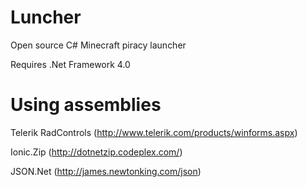 Luncher
=======

Open source C# Minecraft piracy launcher

Requires .Net Framework 4.0

Using assemblies
=======

Telerik RadControls (http://www.telerik.com/products/winforms.aspx)

Ionic.Zip (http://dotnetzip.codeplex.com/)

JSON.Net (http://james.newtonking.com/json)
